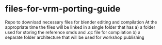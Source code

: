 # files-for-vrm-porting-guide
Repo to download necessary files for blender editing and compilation
At the appropriate time the files will be linked in a single folder that has
a) a folder used for storing the reference smds and .qc file for compilation
b) a separate folder architecture that will be used for workshop publishing
